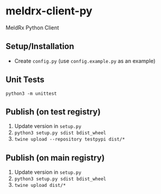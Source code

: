 # meldrx-client-py
MeldRx Python Client

## Setup/Installation
- Create `config.py` (use `config.example.py` as an example)

## Unit Tests
`python3 -m unittest`

## Publish (on test registry)
1. Update version in `setup.py`
2. `python3 setup.py sdist bdist_wheel`
3. `twine upload --repository testpypi dist/*`

## Publish (on main registry)
1. Update version in `setup.py`
2. `python3 setup.py sdist bdist_wheel`
3. `twine upload dist/*`